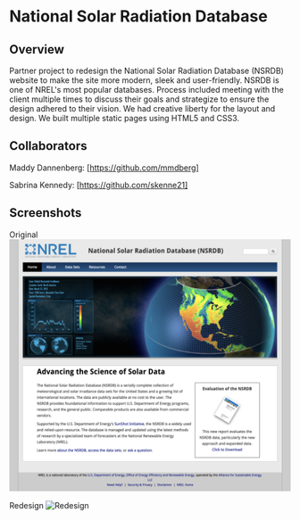 # National Solar Radiation Database
## Overview

Partner project to redesign the National Solar Radiation Database (NSRDB) website to make the site more modern, sleek and user-friendly. NSRDB is one of NREL's most popular databases. 
Process included meeting with the client multiple times to discuss their goals and strategize to ensure the design adhered to their vision. We had creative liberty for the layout and design.
We built multiple static pages using HTML5 and CSS3.

## Collaborators
Maddy Dannenberg: [https://github.com/mmdberg]

Sabrina Kennedy: [https://github.com/skenne21]

## Screenshots
Original
![Original](Original-Home-Page.png)

Redesign
![Redesign](Redesign-Home-Page.png)
